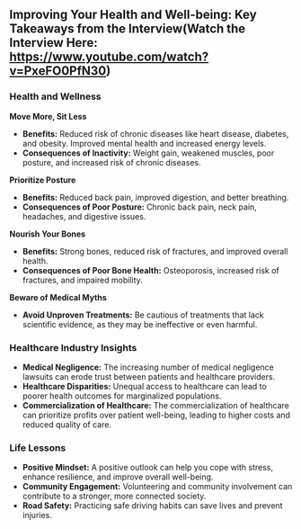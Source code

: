 ## Improving Your Health and Well-being: Key Takeaways from the Interview(Watch the Interview Here: https://www.youtube.com/watch?v=PxeFO0PfN30)
### **Health and Wellness**

**Move More, Sit Less**
* **Benefits:** Reduced risk of chronic diseases like heart disease, diabetes, and obesity. Improved mental health and increased energy levels.
* **Consequences of Inactivity:** Weight gain, weakened muscles, poor posture, and increased risk of chronic diseases.

**Prioritize Posture**
* **Benefits:** Reduced back pain, improved digestion, and better breathing.
* **Consequences of Poor Posture:** Chronic back pain, neck pain, headaches, and digestive issues.

**Nourish Your Bones**
* **Benefits:** Strong bones, reduced risk of fractures, and improved overall health.
* **Consequences of Poor Bone Health:** Osteoporosis, increased risk of fractures, and impaired mobility.

**Beware of Medical Myths**
* **Avoid Unproven Treatments:** Be cautious of treatments that lack scientific evidence, as they may be ineffective or even harmful.

### **Healthcare Industry Insights**

* **Medical Negligence:** The increasing number of medical negligence lawsuits can erode trust between patients and healthcare providers.
* **Healthcare Disparities:** Unequal access to healthcare can lead to poorer health outcomes for marginalized populations.
* **Commercialization of Healthcare:** The commercialization of healthcare can prioritize profits over patient well-being, leading to higher costs and reduced quality of care.

### **Life Lessons**

* **Positive Mindset:** A positive outlook can help you cope with stress, enhance resilience, and improve overall well-being.
* **Community Engagement:** Volunteering and community involvement can contribute to a stronger, more connected society.
* **Road Safety:** Practicing safe driving habits can save lives and prevent injuries.

